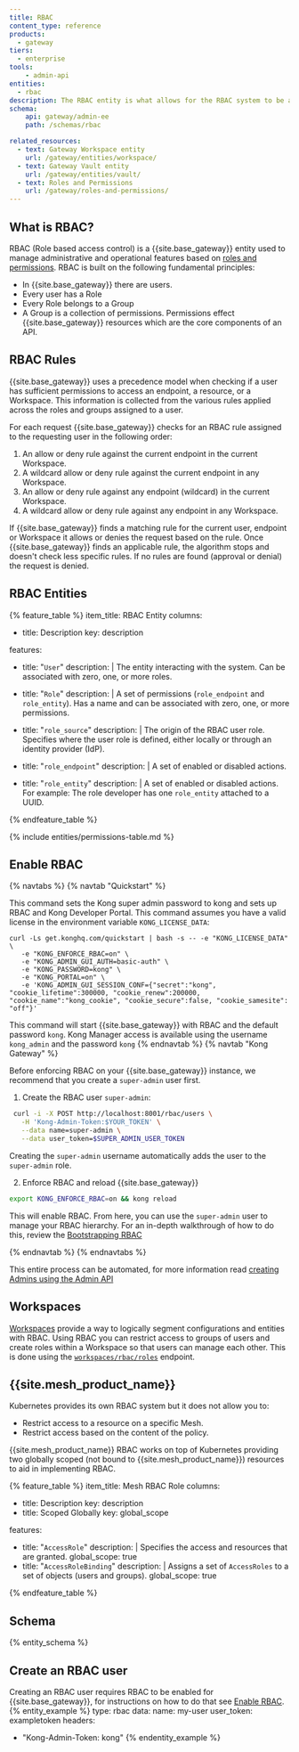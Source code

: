 ```yaml
---
title: RBAC
content_type: reference
products:
  - gateway
tiers: 
  - enterprise
tools:
    - admin-api
entities:
  - rbac
description: The RBAC entity is what allows for the RBAC system to be administered.
schema:
    api: gateway/admin-ee
    path: /schemas/rbac

related_resources:
  - text: Gateway Workspace entity
    url: /gateway/entities/workspace/
  - text: Gateway Vault entity
    url: /gateway/entities/vault/
  - text: Roles and Permissions
    url: /gateway/roles-and-permissions/
---
```


## What is RBAC?
RBAC (Role based access control) is a {{site.base_gateway}} entity used to manage administrative and operational features based on [roles and permissions](/gateway/roles-and-permissions). RBAC is built on the following fundamental principles: 

* In {{site.base_gateway}} there are users. 
* Every user has a Role
* Every Role belongs to a Group
* A Group is a collection of permissions. 
Permissions effect {{site.base_gateway}} resources which are the core components of an API. 

## RBAC Rules

{{site.base_gateway}} uses a precedence model when checking if a user has sufficient permissions to access an endpoint, a resource, or a Workspace. This information is collected from the various rules applied across the roles and groups assigned to a user. 

For each request {{site.base_gateway}} checks for an RBAC rule assigned to the requesting user in the following order:

1. An allow or deny rule against the current endpoint in the current Workspace.
2. A wildcard allow or deny rule against the current endpoint in any Workspace.
3. An allow or deny rule against any endpoint (wildcard) in the current Workspace.
4. A wildcard allow or deny rule against any endpoint in any Workspace. 

If {{site.base_gateway}} finds a matching rule for the current user, endpoint or Workspace it allows or denies the request based on the rule. Once {{site.base_gateway}} finds an applicable rule, the algorithm stops and doesn't check less specific rules. If no rules are found (approval or denial) the request is denied. 


## RBAC Entities



{% feature_table %} 
item_title: RBAC Entity
columns:
  - title: Description
    key: description

features:
  - title: "`User`"
    description: |
      The entity interacting with the system. Can be associated with zero, one, or more roles.

  - title: "`Role`"
    description: |
      A set of permissions (`role_endpoint` and `role_entity`). Has a name and can be associated with zero, one, or more permissions.

  - title: "`role_source`"
    description: |
      The origin of the RBAC user role. Specifies where the user role is defined, either locally or through an identity provider (IdP).

  - title: "`role_endpoint`"
    description: |
      A set of enabled or disabled actions.

  - title: "`role_entity`"
    description: |
      A set of enabled or disabled actions. For example: The role developer has one `role_entity` attached to a UUID. 

{% endfeature_table %}




{% include entities/permissions-table.md %}


## Enable RBAC
{% navtabs %}
{% navtab "Quickstart" %}

This command sets the Kong super admin password to kong and sets up RBAC and Kong Developer Portal. This command assumes you have a valid license in the environment variable `KONG_LICENSE_DATA`:
```
curl -Ls get.konghq.com/quickstart | bash -s -- -e "KONG_LICENSE_DATA" \
   -e "KONG_ENFORCE_RBAC=on" \
   -e "KONG_ADMIN_GUI_AUTH=basic-auth" \
   -e "KONG_PASSWORD=kong" \
   -e "KONG_PORTAL=on" \
   -e 'KONG_ADMIN_GUI_SESSION_CONF={"secret":"kong", "cookie_lifetime":300000, "cookie_renew":200000, "cookie_name":"kong_cookie", "cookie_secure":false, "cookie_samesite": "off"}'
```

This command will start {{site.base_gateway}} with RBAC and the default password `kong`. Kong Manager access is available using the username `kong_admin` and the password `kong`
{% endnavtab %}
{% navtab "Kong Gateway" %}

Before enforcing RBAC on your {{site.base_gateway}} instance, we recommend that you create a `super-admin` user first. 

1. Create the RBAC user `super-admin`: 

```sh
 curl -i -X POST http://localhost:8001/rbac/users \
   -H 'Kong-Admin-Token:$YOUR_TOKEN' \
   --data name=super-admin \
   --data user_token=$SUPER_ADMIN_USER_TOKEN
```
Creating the `super-admin` username automatically adds the user to the `super-admin` role.

2. Enforce RBAC and reload {{site.base_gateway}}
```sh
export KONG_ENFORCE_RBAC=on && kong reload
```

This will enable RBAC. From here, you can use the `super-admin` user to manage your RBAC hierarchy. For an in-depth walkthrough of how to do this, review the [Bootstrapping RBAC](/how-to/bootstrap-rbac/)

{% endnavtab %}
{% endnavtabs %}

This entire process can be automated, for more information read [creating Admins using the Admin API](/how-to/programatically-create-rbac-admins)



## Workspaces

[Workspaces](/gateway/entities/workspace/) provide a way to logically segment configurations and entities with RBAC. Using RBAC you can restrict access to groups of users and create roles within a Workspace so that users can manage each other. This is done using the [`workspaces/rbac/roles`](/gateway/api/admin-ee/latest/#/RBAC/get-rbac-roles-by-workspace) endpoint.  

## {{site.mesh_product_name}}

Kubernetes provides its own RBAC system but it does not allow you to: 

* Restrict access to a resource on a specific Mesh. 
* Restrict access based on the content of the policy.

{{site.mesh_product_name}} RBAC works on top of Kubernetes providing two globally scoped (not bound to {{site.mesh_product_name}}) resources to aid in implementing RBAC.

<!--vale off-->
{% feature_table %} 
item_title: Mesh RBAC Role
columns:
  - title: Description
    key: description
  - title: Scoped Globally
    key: global_scope

features:
  - title: "`AccessRole`"
    description: |
      Specifies the access and resources that are granted.
    global_scope: true
  - title: "`AccessRoleBinding`"
    description: |
      Assigns a set of `AccessRoles` to a set of objects (users and groups). 
    global_scope: true

{% endfeature_table %}
<!--vale on -->

## Schema

{% entity_schema %}

## Create an RBAC user

Creating an RBAC user requires RBAC to be enabled for {{site.base_gateway}}, for instructions on how to do that see [Enable RBAC](#enable-rbac).
{% entity_example %}
type: rbac
data:
  name: my-user
  user_token: exampletoken
headers:
  - "Kong-Admin-Token: kong"
{% endentity_example %}